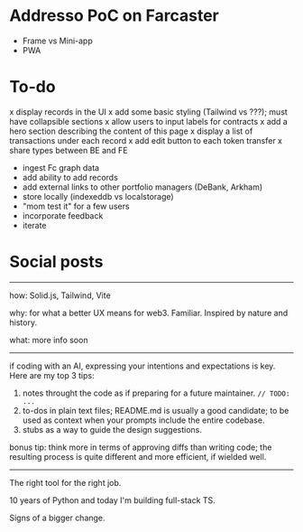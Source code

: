 # Addresso PoC on Farcaster

- Frame vs Mini-app
- PWA

# To-do

x display records in the UI
x add some basic styling (Tailwind vs ???); must have collapsible sections
x allow users to input labels for contracts
x add a hero section describing the content of this page
x display a list of transactions under each record
x add edit button to each token transfer
x share types between BE and FE
- ingest Fc graph data
- add ability to add records
- add external links to other portfolio managers (DeBank, Arkham)
- store locally (indexeddb vs localstorage)
- "mom test it" for a few users
- incorporate feedback
- iterate

# Social posts

---

how: Solid.js, Tailwind, Vite

why: for what a better UX means for web3. Familiar. Inspired by nature and history.

what: more info soon

---

if coding with an AI, expressing your intentions and expectations is key. Here are my top 3 tips:

1. notes throught the code as if preparing for a future maintainer. `// TODO: ...`
2. to-dos in plain text files; README.md is usually a good candidate; to be used as context when your prompts include the entire codebase.
3. stubs as a way to guide the design suggestions.

bonus tip: think more in terms of approving diffs than writing code; the resulting process is quite different and more efficient, if wielded well.

---

The right tool for the right job.

10 years of Python and today I'm building full-stack TS.

Signs of a bigger change.
